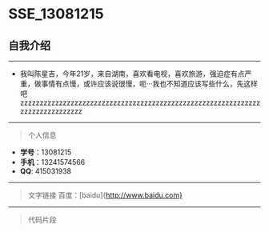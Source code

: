 # SSE_13081215
## 自我介绍
***
*  我叫陈星吉，今年21岁，来自湖南，喜欢看电视，喜欢旅游，强迫症有点严重，做事情有点慢，或许应该说很慢，呃···我也不知道应该写些什么，先这样吧zzzzzzzzzzzzzzzzzzzzzzzzzzzzzzzzzzzzzzzzzzzzzzzzzzzzzzzzzzzzzzzzzzzzzzzzzzzzzz
  
***
>个人信息
* **学号**：13081215
* **手机**：13241574566
* **QQ**: 415031938


***
>文字链接
  百度：[baidu]{http://www.baidu.com}


***
>代码片段
